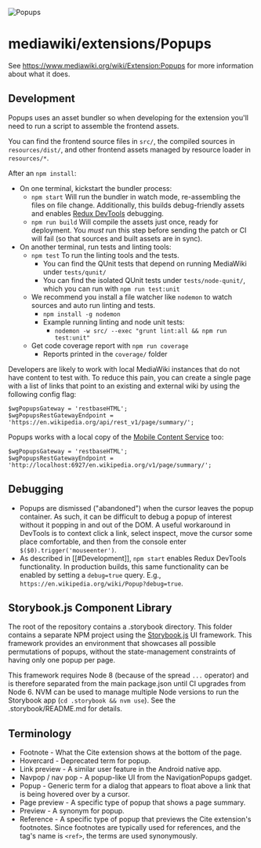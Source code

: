 ![Popups](./popups.svg)

# mediawiki/extensions/Popups

See https://www.mediawiki.org/wiki/Extension:Popups for more information about
what it does.

## Development

Popups uses an asset bundler so when developing for the extension you'll need
to run a script to assemble the frontend assets.

You can find the frontend source files in `src/`, the compiled sources in
`resources/dist/`, and other frontend assets managed by resource loader in
`resources/*`.

After an `npm install`:

* On one terminal, kickstart the bundler process:
	* `npm start` Will run the bundler in watch mode, re-assembling the files on
		file change. Additionally, this builds debug-friendly assets and enables
    [Redux DevTools] debugging.
	* `npm run build` Will compile the assets just once, ready for deployment. You
		*must* run this step before sending the patch or CI will fail (so that
		sources and built assets are in sync).
* On another terminal, run tests and linting tools:
	* `npm test` To run the linting tools and the tests.
		* You can find the QUnit tests that depend on running MediaWiki under
			`tests/qunit/`
		* You can find the isolated QUnit tests under `tests/node-qunit/`, which you
			can run with `npm run test:unit`
	* We recommend you install a file watcher like `nodemon` to watch sources and
		auto run linting and tests.
		* `npm install -g nodemon`
		* Example running linting and node unit tests:
			* `nodemon -w src/ --exec "grunt lint:all && npm run test:unit"`
	* Get code coverage report with `npm run coverage`
		* Reports printed in the `coverage/` folder

Developers are likely to work with local MediaWiki instances that do not have
content to test with. To reduce this pain, you can create a single page with
a list of links that point to an existing and external wiki by using the
following config flag:

	$wgPopupsGateway = 'restbaseHTML';
	$wgPopupsRestGatewayEndpoint = 'https://en.wikipedia.org/api/rest_v1/page/summary/';

Popups works with a local copy of the [Mobile Content Service] too:

	$wgPopupsGateway = 'restbaseHTML';
	$wgPopupsRestGatewayEndpoint = 'http://localhost:6927/en.wikipedia.org/v1/page/summary/';

[Redux DevTools]: https://chrome.google.com/webstore/detail/redux-devtools/lmhkpmbekcpmknklioeibfkpmmfibljd
[Mobile Content Service]: https://gerrit.wikimedia.org/r/plugins/gitiles/mediawiki/services/mobileapps/+/master

## Debugging

* Popups are dismissed ("abandoned") when the cursor leaves the popup
  container. As such, it can be difficult to debug a popup of interest
  without it popping in and out of the DOM. A useful workaround in
  DevTools is to context click a link, select inspect, move the cursor
  some place comfortable, and then from the console enter
  `$($0).trigger('mouseenter')`.
* As described in [[#Development]], `npm start` enables Redux DevTools
  functionality. In production builds, this same functionality can be
  enabled by setting a `debug=true` query. E.g.,
  `https://en.wikipedia.org/wiki/Popup?debug=true`.

## Storybook.js Component Library

The root of the repository contains a .storybook directory. This folder contains
a separate NPM project using the [Storybook.js](https://storybook.js.org/) UI framework.
This framework provides an environment that showcases all possible permutations of popups,
without the state-management constraints of having only one popup per page.

This framework requires Node 8 (because of the spread `...` operator) and is therefore
separated from the main package.json until CI upgrades from Node 6. NVM can be used to
manage multiple Node versions to run the Storybook app (`cd .storybook && nvm use`).
See the .storybook/README.md for details.

## Terminology

* Footnote - What the Cite extension shows at the bottom of the page.
* Hovercard - Deprecated term for popup.
* Link preview - A similar user feature in the Android native app.
* Navpop / nav pop - A popup-like UI from the NavigationPopups gadget.
* Popup - Generic term for a dialog that appears to float above a link that is
	being hovered over by a cursor.
* Page preview - A specific type of popup that shows a page summary.
* Preview - A synonym for popup.
* Reference - A specific type of popup that previews the Cite extension's
  footnotes. Since footnotes are typically used for references, and the tag's
  name is `<ref>`, the terms are used synonymously.
